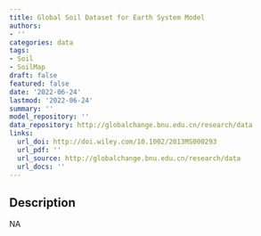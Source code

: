 ```yaml
---
title: Global Soil Dataset for Earth System Model
authors:
- ''
categories: data
tags:
- Soil
- SoilMap
draft: false
featured: false
date: '2022-06-24'
lastmod: '2022-06-24'
summary: ''
model_repository: ''
data_repository: http://globalchange.bnu.edu.cn/research/data
links:
  url_doi: http://doi.wiley.com/10.1002/2013MS000293
  url_pdf: ''
  url_source: http://globalchange.bnu.edu.cn/research/data
  url_docs: ''
---
```


## Description

NA

